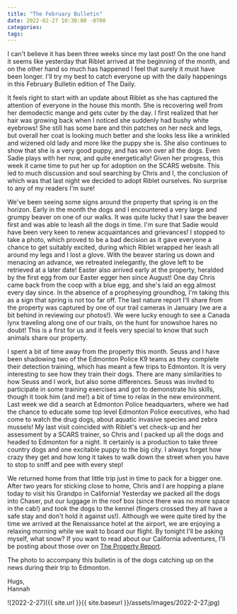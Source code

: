 ```yaml
---
title: "The February Bulletin"
date: 2022-02-27 10:30:00 -0700
categories:
tags:
---
```


I can't believe it has been three weeks since my last post! On the one hand it seems like yesterday that Riblet arrived at the beginning of the month, and on the other hand so much has happened I feel that surely it must have been longer. I'll try my best to catch everyone up with the daily happenings in this February Bulletin edition of The Daily.

It feels right to start with an update about Riblet as she has captured the attention of everyone in the house this month. She is recovering well from her demodectic mange and gets cuter by the day. I first realized that her hair was growing back when I noticed she suddenly had bushy white eyebrows! She still has some bare and thin patches on her neck and legs, but overall her coat is looking much better and she looks less like a wrinkled and wizened old lady and more like the puppy she is. She also continues to show that she is a very good puppy, and has won over all the dogs. Even Sadie plays with her now, and quite energetically! Given her progress, this week it came time to put her up for adoption on the SCARS website. This led to much discussion and soul searching by Chris and I, the conclusion of which was that last night we decided to adopt Riblet ourselves. No surprise to any of my readers I'm sure!

We've been seeing some signs around the property that spring is on the horizon. Early in the month the dogs and I encountered a very large and grumpy beaver on one of our walks. It was quite lucky that I saw the beaver first and was able to leash all the dogs in time. I'm sure that Sadie would have been very keen to renew acquaintances and grievances! I stopped to take a photo, which proved to be a bad decision as it gave everyone a chance to get suitably excited, during which Riblet wrapped her leash all around my legs and I lost a glove. With the beaver staring us down and menacing an advance, we retreated inelegantly, the glove left to be retrieved at a later date! Easter also arrived early at the property, heralded by the first egg from our Easter egger hen since August! One day Chris came back from the coop with a blue egg, and she's laid an egg almost every day since. In the absence of a prophesying groundhog, I'm taking this as a sign that spring is not too far off. The last nature report I'll share from the property was captured by one of our trail cameras in January (we are a bit behind in reviewing our photos!). We were lucky enough to see a Canada lynx traveling along one of our trails, on the hunt for snowshoe hares no doubt! This is a first for us and it feels very special to know that such animals share our property.

I spent a bit of time away from the property this month. Seuss and I have been shadowing two of the Edmonton Police K9 teams as they complete their detection training, which has meant a few trips to Edmonton. It is very interesting to see how they train their dogs. There are many similarities to how Seuss and I work, but also some differences. Seuss was invited to participate in some training exercises and got to demonstrate his skills, though it took him (and me!) a bit of time to relax in the new environment. Last week we did a search at Edmonton Police headquarters, where we had the chance to educate some top level Edmonton Police executives, who had come to watch the drug dogs, about aquatic invasive species and zebra mussels! My last visit coincided with Riblet's vet check-up and her assessment by a SCARS trainer, so Chris and I packed up all the dogs and headed to Edmonton for a night. It certainly is a production to take three country dogs and one excitable puppy to the big city. I always forget how crazy they get and how long it takes to walk down the street when you have to stop to sniff and pee with every step! 

We returned home from that little trip just in time to pack for a bigger one. After two years for sticking close to home, Chris and I are hopping a plane today to visit his Grandpo in California! Yesterday we packed all the dogs into Chaser, put our luggage in the roof box (since there was no more space in the cab!) and took the dogs to the kennel (fingers crossed they all have a safe stay and don't hold it against us!). Although we were quite tired by the time we arrived at the Renaissance hotel at the airport, we are enjoying a relaxing morning while we wait to board our flight. By tonight I'll be asking myself, what snow? If you want to read about our California adventures, I'll be posting about those over on [The Property Report](https://propertyreport.upnix.com/).

The photo to accompany this bulletin is of the dogs catching up on the news during their trip to Edmonton.

Hugs,<br />
Hannah

![2022-2-27]({{ site.url }}{{ site.baseurl }}/assets/images/2022-2-27.jpg)